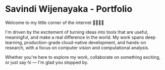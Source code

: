 # Savindi Wijenayaka - Portfolio

Welcome to my little corner of the internet 👩🏽‍💻✨

I'm driven by the excitement of turning ideas into tools that are useful, meaningful, and make a real difference in the world. My work spans deep learning, production-grade cloud-native development, and hands-on research, with a focus on computer vision and computational analysis.

Whether you're here to explore my work, collaborate on something exciting, or just say hi — I'm glad you stopped by.

